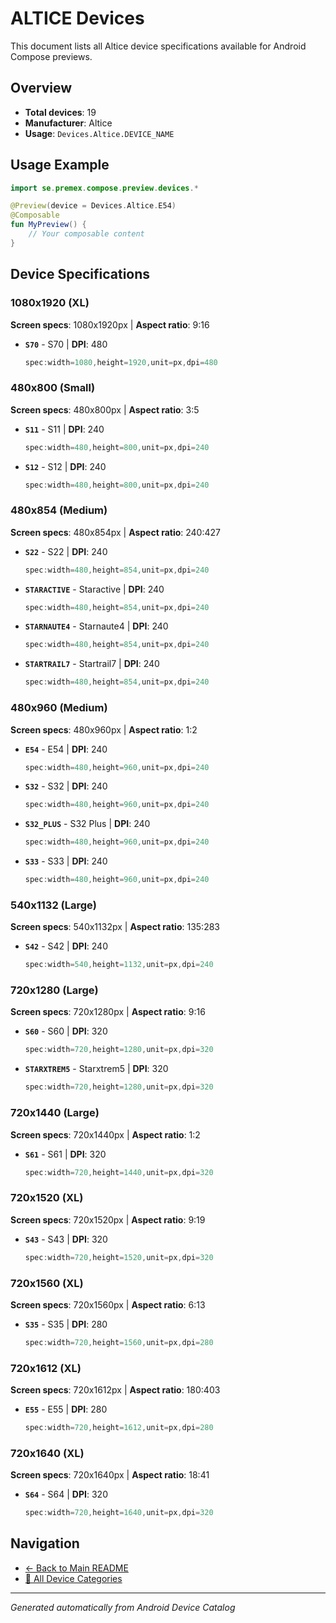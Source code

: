 # ALTICE Devices

This document lists all Altice device specifications available for Android Compose previews.

## Overview

- **Total devices**: 19
- **Manufacturer**: Altice
- **Usage**: `Devices.Altice.DEVICE_NAME`

## Usage Example

```kotlin
import se.premex.compose.preview.devices.*

@Preview(device = Devices.Altice.E54)
@Composable
fun MyPreview() {
    // Your composable content
}
```

## Device Specifications

### 1080x1920 (XL)

**Screen specs**: 1080x1920px | **Aspect ratio**: 9:16

- **`S70`** - S70 | **DPI**: 480
  ```kotlin
  spec:width=1080,height=1920,unit=px,dpi=480
  ```

### 480x800 (Small)

**Screen specs**: 480x800px | **Aspect ratio**: 3:5

- **`S11`** - S11 | **DPI**: 240
  ```kotlin
  spec:width=480,height=800,unit=px,dpi=240
  ```

- **`S12`** - S12 | **DPI**: 240
  ```kotlin
  spec:width=480,height=800,unit=px,dpi=240
  ```

### 480x854 (Medium)

**Screen specs**: 480x854px | **Aspect ratio**: 240:427

- **`S22`** - S22 | **DPI**: 240
  ```kotlin
  spec:width=480,height=854,unit=px,dpi=240
  ```

- **`STARACTIVE`** - Staractive | **DPI**: 240
  ```kotlin
  spec:width=480,height=854,unit=px,dpi=240
  ```

- **`STARNAUTE4`** - Starnaute4 | **DPI**: 240
  ```kotlin
  spec:width=480,height=854,unit=px,dpi=240
  ```

- **`STARTRAIL7`** - Startrail7 | **DPI**: 240
  ```kotlin
  spec:width=480,height=854,unit=px,dpi=240
  ```

### 480x960 (Medium)

**Screen specs**: 480x960px | **Aspect ratio**: 1:2

- **`E54`** - E54 | **DPI**: 240
  ```kotlin
  spec:width=480,height=960,unit=px,dpi=240
  ```

- **`S32`** - S32 | **DPI**: 240
  ```kotlin
  spec:width=480,height=960,unit=px,dpi=240
  ```

- **`S32_PLUS`** - S32 Plus | **DPI**: 240
  ```kotlin
  spec:width=480,height=960,unit=px,dpi=240
  ```

- **`S33`** - S33 | **DPI**: 240
  ```kotlin
  spec:width=480,height=960,unit=px,dpi=240
  ```

### 540x1132 (Large)

**Screen specs**: 540x1132px | **Aspect ratio**: 135:283

- **`S42`** - S42 | **DPI**: 240
  ```kotlin
  spec:width=540,height=1132,unit=px,dpi=240
  ```

### 720x1280 (Large)

**Screen specs**: 720x1280px | **Aspect ratio**: 9:16

- **`S60`** - S60 | **DPI**: 320
  ```kotlin
  spec:width=720,height=1280,unit=px,dpi=320
  ```

- **`STARXTREM5`** - Starxtrem5 | **DPI**: 320
  ```kotlin
  spec:width=720,height=1280,unit=px,dpi=320
  ```

### 720x1440 (Large)

**Screen specs**: 720x1440px | **Aspect ratio**: 1:2

- **`S61`** - S61 | **DPI**: 320
  ```kotlin
  spec:width=720,height=1440,unit=px,dpi=320
  ```

### 720x1520 (XL)

**Screen specs**: 720x1520px | **Aspect ratio**: 9:19

- **`S43`** - S43 | **DPI**: 320
  ```kotlin
  spec:width=720,height=1520,unit=px,dpi=320
  ```

### 720x1560 (XL)

**Screen specs**: 720x1560px | **Aspect ratio**: 6:13

- **`S35`** - S35 | **DPI**: 280
  ```kotlin
  spec:width=720,height=1560,unit=px,dpi=280
  ```

### 720x1612 (XL)

**Screen specs**: 720x1612px | **Aspect ratio**: 180:403

- **`E55`** - E55 | **DPI**: 280
  ```kotlin
  spec:width=720,height=1612,unit=px,dpi=280
  ```

### 720x1640 (XL)

**Screen specs**: 720x1640px | **Aspect ratio**: 18:41

- **`S64`** - S64 | **DPI**: 320
  ```kotlin
  spec:width=720,height=1640,unit=px,dpi=320
  ```

## Navigation

- [← Back to Main README](../../README.md)
- [📱 All Device Categories](../README.md)

---
*Generated automatically from Android Device Catalog*

